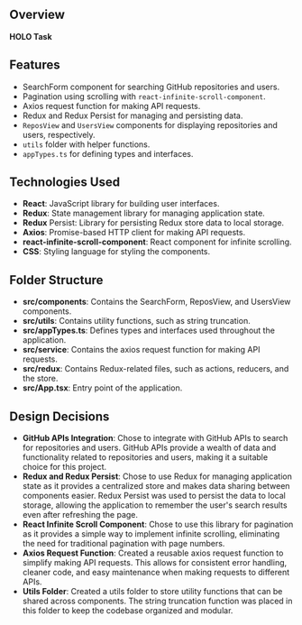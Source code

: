 
## Overview

**HOLO Task**

## Features

- SearchForm component for searching GitHub repositories and users.
- Pagination using scrolling with `react-infinite-scroll-component`.
- Axios request function for making API requests.
- Redux and Redux Persist for managing and persisting data.
- `ReposView` and `UsersView` components for displaying repositories and users, respectively.
- `utils` folder with helper functions.
- `appTypes.ts` for defining types and interfaces.

## Technologies Used

- **React**: JavaScript library for building user interfaces.
- **Redux**: State management library for managing application state.
- **Redux** Persist: Library for persisting Redux store data to local storage.
- **Axios**: Promise-based HTTP client for making API requests.
- **react-infinite-scroll-component**: React component for infinite scrolling.
- **CSS**: Styling language for styling the components.

## Folder Structure

- **src/components**: Contains the SearchForm, ReposView, and UsersView components.
- **src/utils**: Contains utility functions, such as string truncation.
- **src/appTypes.ts**: Defines types and interfaces used throughout the application.
- **src/service**: Contains the axios request function for making API requests.
- **src/redux**: Contains Redux-related files, such as actions, reducers, and the store.
- **src/App.tsx**: Entry point of the application.

## Design Decisions

- **GitHub APIs Integration**: Chose to integrate with GitHub APIs to search for repositories and users. GitHub APIs provide a wealth of data and functionality related to repositories and users, making it a suitable choice for this project.
- **Redux and Redux Persist**: Chose to use Redux for managing application state as it provides a centralized store and makes data sharing between components easier. Redux Persist was used to persist the data to local storage, allowing the application to remember the user's search results even after refreshing the page.
- **React Infinite Scroll Component**: Chose to use this library for pagination as it provides a simple way to implement infinite scrolling, eliminating the need for traditional pagination with page numbers.
- **Axios Request Function**: Created a reusable axios request function to simplify making API requests. This allows for consistent error handling, cleaner code, and easy maintenance when making requests to different APIs.
- **Utils Folder**: Created a utils folder to store utility functions that can be shared across components. The string truncation function was placed in this folder to keep the codebase organized and modular.

